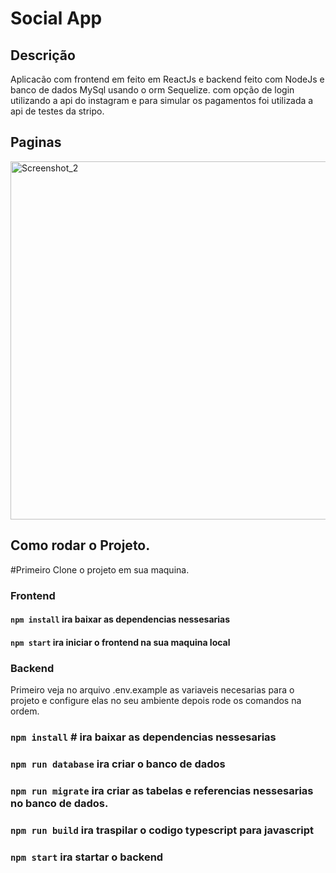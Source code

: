 # Social App

## Descrição
Aplicacão com frontend em feito em ReactJs e backend feito com NodeJs e banco de dados MySql usando o orm Sequelize.
com opção de login utilizando a api do instagram e para simular os pagamentos foi utilizada a api de testes da stripo.


## Paginas
<img width="573" alt="Screenshot_2" src="https://user-images.githubusercontent.com/70984781/175795020-b42ac43c-aa5c-4309-94ef-72bc7f3f9de7.png">

## Como rodar o Projeto.
#Primeiro Clone o projeto em sua maquina.

### Frontend
#### `npm install` ira baixar as dependencias nessesarias
#### `npm start` ira iniciar o frontend na sua maquina local

### Backend
Primeiro veja no arquivo .env.example as variaveis necesarias para o projeto e configure elas no seu ambiente depois rode os comandos na ordem.
### `npm install` # ira baixar as dependencias nessesarias
### `npm run database` ira criar o banco de dados
### `npm run migrate` ira criar as tabelas e referencias nessesarias no banco de dados.
### `npm run build` ira traspilar o codigo typescript para javascript
### `npm start` ira startar o backend
